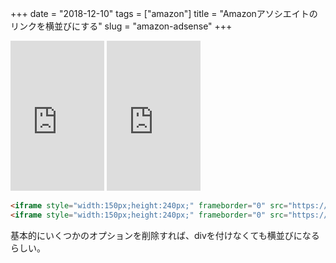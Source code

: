 +++
date = "2018-12-10"
tags = ["amazon"]
title = "Amazonアソシエイトのリンクを横並びにする"
slug = "amazon-adsense"
+++

<iframe style="width:150px;height:240px;" frameborder="0" src="https://rcm-fe.amazon-adsystem.com/e/cm?ref=tf_til&t=123456705-22&m=amazon&o=9&p=8&l=as1&IS2=1&detail=1&asins=B01N5QLLT3&linkId=7e6fe9ad9b6a92306dee6205d82dccce&bc1=ffffff&lt1=_blank&fc1=333333&lc1=0066c0&bg1=ffffff&f=ifr"></iframe>
<iframe style="width:150px;height:240px;" frameborder="0" src="https://rcm-fe.amazon-adsystem.com/e/cm?ref=tf_til&t=123456705-22&m=amazon&o=9&p=8&l=as1&IS2=1&detail=1&asins=B076J7BYDT&linkId=ebda1dbc9ebf0b8aeba54fe33df42458&bc1=ffffff&lt1=_blank&fc1=333333&lc1=0066c0&bg1=ffffff&f=ifr"> </iframe> 

```html
<iframe style="width:150px;height:240px;" frameborder="0" src="https://..."></iframe>
<iframe style="width:150px;height:240px;" frameborder="0" src="https://..."></iframe> 
```

基本的にいくつかのオプションを削除すれば、divを付けなくても横並びになるらしい。

